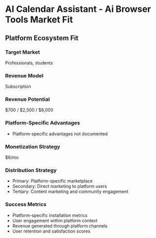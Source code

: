 # AI Calendar Assistant - Ai Browser Tools Market Fit

## Platform Ecosystem Fit

### Target Market
Professionals, students

### Revenue Model
Subscription

### Revenue Potential
$700 / $2,500 / $8,000

### Platform-Specific Advantages
- Platform-specific advantages not documented

### Monetization Strategy
$6/mo

### Distribution Strategy
- Primary: Platform-specific marketplace
- Secondary: Direct marketing to platform users
- Tertiary: Content marketing and community engagement

### Success Metrics
- Platform-specific installation metrics
- User engagement within platform context
- Revenue generated through platform channels
- User retention and satisfaction scores
